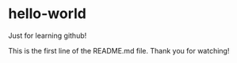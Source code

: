 # hello-world
Just for learning github!

This is the first line of the README.md file. Thank you for watching!
